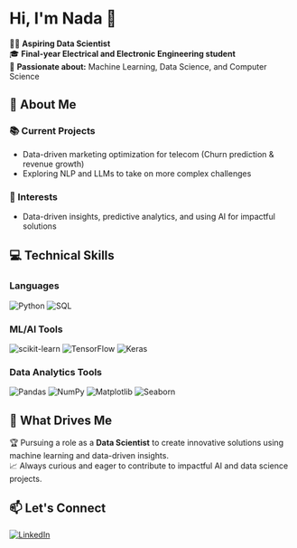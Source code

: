 # Hi, I'm Nada 🌟

👩‍💻 **Aspiring Data Scientist**  
🎓 **Final-year Electrical and Electronic Engineering student**  
🎯 **Passionate about:** Machine Learning, Data Science, and Computer Science  

## 🚀 About Me

### 📚 Current Projects

- Data-driven marketing optimization for telecom (Churn prediction & revenue growth)
- Exploring NLP and LLMs to take on more complex challenges

### 🧠 Interests

- Data-driven insights, predictive analytics, and using AI for impactful solutions

## 💻 Technical Skills

### Languages

![Python](https://img.shields.io/badge/-Python-3776AB?style=flat-square&logo=python&logoColor=white)
![SQL](https://img.shields.io/badge/-SQL-4479A1?style=flat-square&logo=postgresql&logoColor=white)

### ML/AI Tools

![scikit-learn](https://img.shields.io/badge/-scikit--learn-F7931E?style=flat-square&logo=scikit-learn&logoColor=white)
![TensorFlow](https://img.shields.io/badge/-TensorFlow-FF6F00?style=flat-square&logo=tensorflow&logoColor=white)
![Keras](https://img.shields.io/badge/-Keras-D00000?style=flat-square&logo=keras&logoColor=white)

### Data Analytics Tools

![Pandas](https://img.shields.io/badge/-Pandas-150458?style=flat-square&logo=pandas&logoColor=white)
![NumPy](https://img.shields.io/badge/-NumPy-013243?style=flat-square&logo=numpy&logoColor=white)
![Matplotlib](https://img.shields.io/badge/-Matplotlib-11557c?style=flat-square&logo=python&logoColor=white)
![Seaborn](https://img.shields.io/badge/-Seaborn-444?style=flat-square&logo=python&logoColor=white)

## 🌟 What Drives Me

🏆 Pursuing a role as a **Data Scientist** to create innovative solutions using
 machine learning and data-driven insights.  
📈 Always curious and eager to contribute to impactful AI and data science projects.

## 📫 Let's Connect

[![LinkedIn](https://img.shields.io/badge/LinkedIn-0A66C2?style=for-the-badge&logo=linkedin&logoColor=white)](https://www.linkedin.com/in/nada-ali-0651a6261/)
